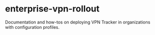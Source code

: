 # enterprise-vpn-rollout
Documentation and how-tos on deploying VPN Tracker in organizations with configuration profiles.
